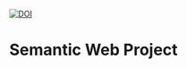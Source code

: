 [![DOI](https://sandbox.zenodo.org/badge/355460274.svg)](https://sandbox.zenodo.org/badge/latestdoi/355460274)

# Semantic Web Project
